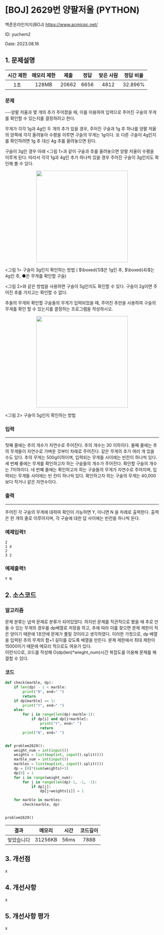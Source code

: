 # [BOJ] 2629번 양팔저울 (PYTHON)
백준온라인저지(BOJ) https://www.acmicpc.net/

ID: yuchem2

Date: 2023.08.16
## 1. 문제설명
| 시간 제한 | 메모리 제한 | 제출  | 정답 | 맞은 사람 | 정답 비율 |
| :---: | :---: | :---: | :---: | :---: | :---: |
| 1초 | 128MB | 20662 | 6656 | 4812 | 32.896% |

### 문제
---양팔 저울과 몇 개의 추가 주어졌을 때, 이를 이용하여 입력으로 주어진 구슬의 무게를 확인할 수 있는지를 결정하려고 한다.

무게가 각각 1g과 4g인 두 개의 추가 있을 경우, 주어진 구슬과 1g 추 하나를 양팔 저울의 양쪽에 각각 올려놓아 수평을 이루면 구슬의 무게는 1g이다. 또 다른 구슬이 4g인지를 확인하려면 1g 추 대신 4g 추를 올려놓으면 된다.

구슬이 3g인 경우 아래 <그림 1>과 같이 구슬과 추를 올려놓으면 양팔 저울이 수평을 이루게 된다. 따라서 각각 1g과 4g인 추가 하나씩 있을 경우 주어진 구슬이 3g인지도 확인해 볼 수 있다.
<p align="center">
  <img src="https://upload.acmicpc.net/ce5b29f5-9e03-473b-97db-ce9fd740fde2/-/preview/" width="300px">
</p>

<그림 1> 구슬이 3g인지 확인하는 방법 (
$\boxed{1}$은 1g인 추, 
$\boxed{4}$는 4g인 추, ●은 무게를 확인할 구슬)

<그림 2>와 같은 방법을 사용하면 구슬이 5g인지도 확인할 수 있다. 구슬이 2g이면 주어진 추를 가지고는 확인할 수 없다.

추들의 무게와 확인할 구슬들의 무게가 입력되었을 때, 주어진 추만을 사용하여 구슬의 무게를 확인 할 수 있는지를 결정하는 프로그램을 작성하시오.

<p align="center">
  <img src="https://upload.acmicpc.net/883fb22a-7516-46e1-937d-2ddc4df94572/-/preview/" width="300px">
</p>

<그림 2> 구슬이 5g인지 확인하는 방법
### 입력
---
첫째 줄에는 추의 개수가 자연수로 주어진다. 추의 개수는 30 이하이다. 둘째 줄에는 추의 무게들이 자연수로 가벼운 것부터 차례로 주어진다. 같은 무게의 추가 여러 개 있을 수도 있다. 추의 무게는 500g이하이며, 입력되는 무게들 사이에는 빈칸이 하나씩 있다. 세 번째 줄에는 무게를 확인하고자 하는 구슬들의 개수가 주어진다. 확인할 구슬의 개수는 7이하이다. 네 번째 줄에는 확인하고자 하는 구슬들의 무게가 자연수로 주어지며, 입력되는 무게들 사이에는 빈 칸이 하나씩 있다. 확인하고자 하는 구슬의 무게는 40,000보다 작거나 같은 자연수이다.
### 출력
---
주어진 각 구슬의 무게에 대하여 확인이 가능하면 Y, 아니면 N 을 차례로 출력한다. 출력은 한 개의 줄로 이루어지며, 각 구슬에 대한 답 사이에는 빈칸을 하나씩 둔다.
### 예제입력1
```
2
1 4
2
3 2
```
### 예제출력1
```
Y N
```
## 2. 소스코드

### 알고리즘
문제 분류는 냅색 문제로 분류가 되어있었다. 
하지만 문제를 직관적으로 봤을 때 추로 만들 수 있는 무게의 경우를 dp배열로 저장을 하고, 추에 따라 이를 찾으면 문제 제한이 적은 양이기 때문에 1초안에 문제가 풀릴 것이라고 생각하였다. 
이러한 가정으로, dp 배열을 입력된 추의 무게의 합+1 길이를 갖도록 배열을 만든다. 문제 제한에서 최대 제한이 15000이기 때문에 메모리 적으로도 여유가 있다.  
이런식으로, 코드를 작성해 O(dp(len)*wieght_num)시간 복잡도를 이용해 문제를 해결할 수 있다. 

### 코드
```Python
def check(marble, dp):
    if len(dp) - 1 < marble:
        print("N", end=" ")
        return
    if dp[marble] == 1:
        print("Y", end=" ")
    else:
        for i in range(len(dp)-marble-1):
            if dp[i] and dp[i+marble]:
                print("Y", end=" ")
                return
        print("N", end=" ")


def problem2629():
    weight_num = int(input())
    weights = list(map(int, input().split()))
    marble_num = int(input())
    marbles = list(map(int, input().split()))
    dp = [0]*(sum(weights)+1)
    dp[0] = 1
    for i in range(weight_num):
        for j in range(len(dp)-1, -1, -1):
            if dp[j]:
                dp[j+weights[i]] = 1

    for marble in marbles:
        check(marble, dp)


problem2629()
```
| 결과 | 메모리 | 시간 | 코드길이 |
|:---:|:-----: | :---: | :----: |
| 맞았습니다 | 31256KB | 56ms | 788B |

## 3. 개선점
x
## 4. 개선사항
x
## 5. 개선사항 평가
x
